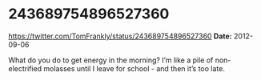 # 243689754896527360
https://twitter.com/TomFrankly/status/243689754896527360
**Date:** 2012-09-06

What do you do to get energy in the morning? I’m like a pile of non-electrified molasses until I leave for school - and then it’s too late.
